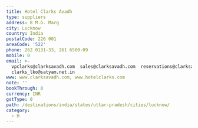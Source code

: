 ```yaml
---
title: Hotel Clarks Avadh
type: suppliers
address: 8 M.G. Marg
city: Lucknow
country: India
postalCode: 226 001
areaCode: '522'
phone: 262 0131-33, 261 6500-09
mobile: 0
email: >-
  vpclarks@clarksavadh.com  sales@clarksavadh.com  reservations@clarksavadh.com 
  clarks_lko@satyam.net.in  
www: www.clarksavadh.com, www.hotelclarks.com
note: ''
bookThrough: 0
currency: INR
gstType: 0
path: /destinations/india/states/uttar-pradesh/cities/lucknow/
category:
  - H
---
```


